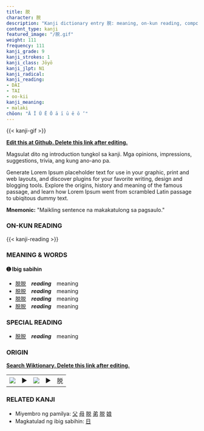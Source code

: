 ```yaml
---
title: 脱
character: 脱
description: "Kanji dictionary entry 脱: meaning, on-kun reading, compounds, origin, related kanji"
content_type: kanji
featured_image: "/脱.gif"
weight: 111
frequency: 111
kanji_grade: 9
kanji_strokes: 1
kanji_class: Jōyō
kanji_jlpt: N1
kanji_radical: 
kanji_reading: 
- DAI
- TAI
- oo-kii
kanji_meaning:
- malaki
chōon: "Ā Ī Ū Ē Ō ā ī ū ē ō ’"
---
```

[//]: # (Don't edit the line below. Kanji animated GIF code is automatically generated.)
{{< kanji-gif >}}

[//]: # (Edit below this line.)

**[Edit this at Github. Delete this link after editing.](https://github.com/tim0g/tim/tree/main/content/kanji/脱/index.md)**

Magsulat dito ng introduction tungkol sa kanji. Mga opinions, impressions, suggestions, trivia, ang kung ano-ano pa.

Generate Lorem Ipsum placeholder text for use in your graphic, print and web layouts, and discover plugins for your favorite writing, design and blogging tools. Explore the origins, history and meaning of the famous passage, and learn how Lorem Ipsum went from scrambled Latin passage to ubiqitous dummy text.
 
**Mnemonic:** "Maikling sentence na makakatulong sa pagsaulo."

### ON-KUN READING

[//]: # (Don't edit the line below. ON-KUN READING code is automatically generated.)
{{< kanji-reading >}}

### MEANING & WORDS

#### ➊ **Ibig sabihin**
  - [脱](../脱)[脱](../脱)　***reading***　meaning
  - [脱](../脱)[脱](../脱)　***reading***　meaning
  - [脱](../脱)[脱](../脱)　***reading***　meaning
  - [脱](../脱)[脱](../脱)　***reading***　meaning

### SPECIAL READING
  - [脱](../脱)[脱](../脱)　***reading***　meaning

### ORIGIN

**[Search Wiktionary. Delete this link after editing.](https://wiktionary.org/wiki/脱)**
<table class="kanji-table"><tr><td>
<img src="60px-脱-bronze.svg.png">
</td><td>▶</td><td>
<img src="60px-脱-oracle.svg.png">
</td><td>▶</td>
<td class="kanji-origin">脱</td>
</tr></table>

### RELATED KANJI
- Miyembro ng pamilya: [父](../父) [母](../母) [脱](../脱) [弟](../弟) [脱](../脱) [娘](../娘)
- Magkatulad ng ibig sabihin: [日](../日)
